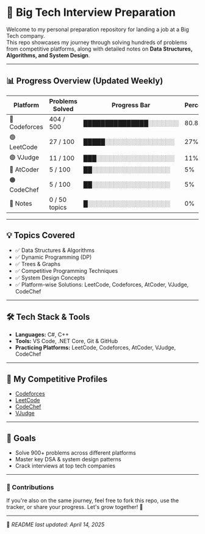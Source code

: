 # 🚀 Big Tech Interview Preparation

Welcome to my personal preparation repository for landing a job at a Big Tech company.  
This repo showcases my journey through solving hundreds of problems from competitive platforms, along with detailed notes on **Data Structures, Algorithms, and System Design**.

---

## 📊 Progress Overview (Updated Weekly)

| Platform     | Problems Solved | Progress Bar           | Percentage |
|--------------|------------------|-------------------------|------------|
| 🔵 Codeforces | 404 / 500       | ███████████████░░░░░░░   | 80.8%      |
| 🟢 LeetCode   | 27 / 100          | █████░░░░░░░░░░░░░░░░    | 27%       |
| 🟣 VJudge     | 11 / 100         | ███░░░░░░░░░░░░░░░░░░    | 11%       |
| 🔴 AtCoder    | 5 / 100           | ██░░░░░░░░░░░░░░░░░░     | 5%         |
| 🟠 CodeChef   | 5 / 100           | ██░░░░░░░░░░░░░░░░░░     | 5%         |
| 📒 Notes      | 0 / 50 topics     | █░░░░░░░░░░░░░░░░░░░     | 0%         |

---

## 💡 Topics Covered

- ✅ Data Structures & Algorithms
- ✅ Dynamic Programming (DP)
- ✅ Trees & Graphs
- ✅ Competitive Programming Techniques
- ✅ System Design Concepts
- ✅ Platform-wise Solutions: LeetCode, Codeforces, AtCoder, VJudge, CodeChef

---

## 🛠 Tech Stack & Tools

- **Languages:** C#, C++ 
- **Tools:** VS Code, .NET Core, Git & GitHub  
- **Practicing Platforms:** LeetCode, Codeforces, AtCoder, VJudge, CodeChef

---

## 🔗 My Competitive Profiles

- [Codeforces](https://codeforces.com/profile/notShakib)
- [LeetCode](https://leetcode.com/u/shaakib/)
- [CodeChef](https://www.codechef.com/users/shaakib)
- [VJudge](https://vjudge.net/user/shaakib)

---

## 📌 Goals

- Solve 900+ problems across different platforms  
- Master key DSA & system design patterns  
- Crack interviews at top tech companies  

---

### 🙌 Contributions

If you're also on the same journey, feel free to fork this repo, use the tracker, or share your progress. Let's grow together! 💪

---

🔄 *README last updated: April 14, 2025*



